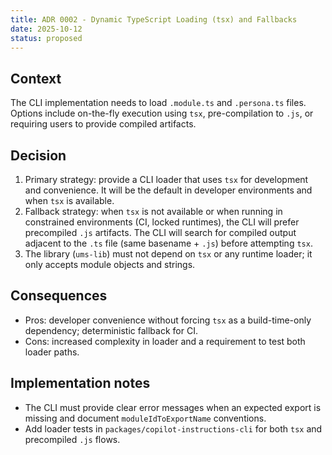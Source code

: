 ```yaml
---
title: ADR 0002 - Dynamic TypeScript Loading (tsx) and Fallbacks
date: 2025-10-12
status: proposed
---
```


Context
-------

The CLI implementation needs to load `.module.ts` and `.persona.ts` files. Options include on-the-fly execution using `tsx`, pre-compilation to `.js`, or requiring users to provide compiled artifacts.

Decision
--------

1. Primary strategy: provide a CLI loader that uses `tsx` for development and convenience. It will be the default in developer environments and when `tsx` is available.
2. Fallback strategy: when `tsx` is not available or when running in constrained environments (CI, locked runtimes), the CLI will prefer precompiled `.js` artifacts. The CLI will search for compiled output adjacent to the `.ts` file (same basename + `.js`) before attempting `tsx`.
3. The library (`ums-lib`) must not depend on `tsx` or any runtime loader; it only accepts module objects and strings.

Consequences
------------

- Pros: developer convenience without forcing `tsx` as a build-time-only dependency; deterministic fallback for CI.
- Cons: increased complexity in loader and a requirement to test both loader paths.

Implementation notes
--------------------

- The CLI must provide clear error messages when an expected export is missing and document `moduleIdToExportName` conventions.
- Add loader tests in `packages/copilot-instructions-cli` for both `tsx` and precompiled `.js` flows.
